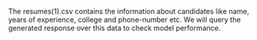 The resumes(1).csv contains the information about candidates like name, years of experience, college and phone-number etc. We will query the generated response over this 
data to check model performance.
